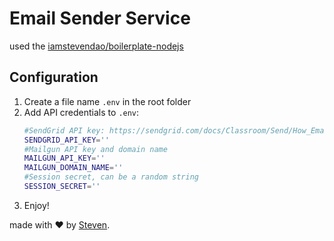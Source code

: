 # Email Sender Service
used the [iamstevendao/boilerplate-nodejs](https://github.com/iamstevendao/boilerplate-nodejs)

## Configuration
1. Create a file name `.env` in the root folder
2. Add API credentials to `.env`:
   ```bash
   #SendGrid API key: https://sendgrid.com/docs/Classroom/Send/How_Emails_Are_Sent/api_keys.html
   SENDGRID_API_KEY=''
   #Mailgun API key and domain name
   MAILGUN_API_KEY=''
   MAILGUN_DOMAIN_NAME=''
   #Session secret, can be a random string
   SESSION_SECRET=''
   ```
3. Enjoy!

made with &#x2764; by [Steven](https://github.com/iamstevendao).